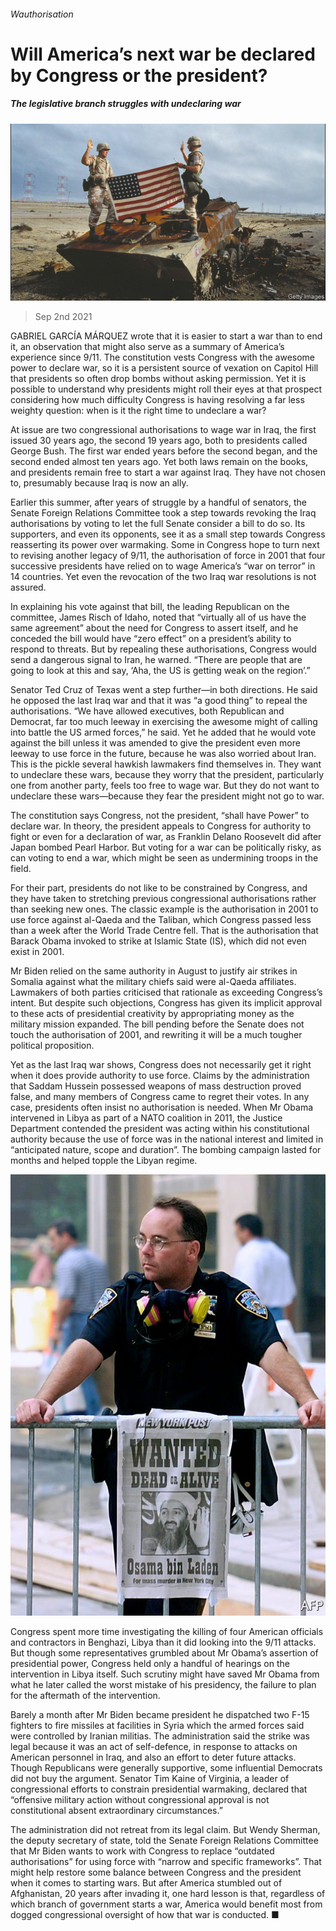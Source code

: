 ###### Wauthorisation

# Will America’s next war be declared by Congress or the president? 

##### The legislative branch struggles with undeclaring war 

![image](images/20210904_USP002_0.jpg) 

> Sep 2nd 2021 

GABRIEL GARCÍA MÁRQUEZ wrote that it is easier to start a war than to end it, an observation that might also serve as a summary of America’s experience since 9/11. The constitution vests Congress with the awesome power to declare war, so it is a persistent source of vexation on Capitol Hill that presidents so often drop bombs without asking permission. Yet it is possible to understand why presidents might roll their eyes at that prospect considering how much difficulty Congress is having resolving a far less weighty question: when is it the right time to undeclare a war?

At issue are two congressional authorisations to wage war in Iraq, the first issued 30 years ago, the second 19 years ago, both to presidents called George Bush. The first war ended years before the second began, and the second ended almost ten years ago. Yet both laws remain on the books, and presidents remain free to start a war against Iraq. They have not chosen to, presumably because Iraq is now an ally.


Earlier this summer, after years of struggle by a handful of senators, the Senate Foreign Relations Committee took a step towards revoking the Iraq authorisations by voting to let the full Senate consider a bill to do so. Its supporters, and even its opponents, see it as a small step towards Congress reasserting its power over warmaking. Some in Congress hope to turn next to revising another legacy of 9/11, the authorisation of force in 2001 that four successive presidents have relied on to wage America’s “war on terror” in 14 countries. Yet even the revocation of the two Iraq war resolutions is not assured.

In explaining his vote against that bill, the leading Republican on the committee, James Risch of Idaho, noted that “virtually all of us have the same agreement” about the need for Congress to assert itself, and he conceded the bill would have “zero effect” on a president’s ability to respond to threats. But by repealing these authorisations, Congress would send a dangerous signal to Iran, he warned. “There are people that are going to look at this and say, ‘Aha, the US is getting weak on the region’.”

Senator Ted Cruz of Texas went a step further—in both directions. He said he opposed the last Iraq war and that it was “a good thing” to repeal the authorisations. “We have allowed executives, both Republican and Democrat, far too much leeway in exercising the awesome might of calling into battle the US armed forces,” he said. Yet he added that he would vote against the bill unless it was amended to give the president even more leeway to use force in the future, because he was also worried about Iran. This is the pickle several hawkish lawmakers find themselves in. They want to undeclare these wars, because they worry that the president, particularly one from another party, feels too free to wage war. But they do not want to undeclare these wars—because they fear the president might not go to war.

The constitution says Congress, not the president, “shall have Power” to declare war. In theory, the president appeals to Congress for authority to fight or even for a declaration of war, as Franklin Delano Roosevelt did after Japan bombed Pearl Harbor. But voting for a war can be politically risky, as can voting to end a war, which might be seen as undermining troops in the field.

For their part, presidents do not like to be constrained by Congress, and they have taken to stretching previous congressional authorisations rather than seeking new ones. The classic example is the authorisation in 2001 to use force against al-Qaeda and the Taliban, which Congress passed less than a week after the World Trade Centre fell. That is the authorisation that Barack Obama invoked to strike at Islamic State (IS), which did not even exist in 2001.

Mr Biden relied on the same authority in August to justify air strikes in Somalia against what the military chiefs said were al-Qaeda affiliates. Lawmakers of both parties criticised that rationale as exceeding Congress’s intent. But despite such objections, Congress has given its implicit approval to these acts of presidential creativity by appropriating money as the military mission expanded. The bill pending before the Senate does not touch the authorisation of 2001, and rewriting it will be a much tougher political proposition.

Yet as the last Iraq war shows, Congress does not necessarily get it right when it does provide authority to use force. Claims by the administration that Saddam Hussein possessed weapons of mass destruction proved false, and many members of Congress came to regret their votes. In any case, presidents often insist no authorisation is needed. When Mr Obama intervened in Libya as part of a NATO coalition in 2011, the Justice Department contended the president was acting within his constitutional authority because the use of force was in the national interest and limited in “anticipated nature, scope and duration”. The bombing campaign lasted for months and helped topple the Libyan regime.

![image](images/20210904_USP004_0.jpg) 


Congress spent more time investigating the killing of four American officials and contractors in Benghazi, Libya than it did looking into the 9/11 attacks. But though some representatives grumbled about Mr Obama’s assertion of presidential power, Congress held only a handful of hearings on the intervention in Libya itself. Such scrutiny might have saved Mr Obama from what he later called the worst mistake of his presidency, the failure to plan for the aftermath of the intervention.

Barely a month after Mr Biden became president he dispatched two F-15 fighters to fire missiles at facilities in Syria which the armed forces said were controlled by Iranian militias. The administration said the strike was legal because it was an act of self-defence, in response to attacks on American personnel in Iraq, and also an effort to deter future attacks. Though Republicans were generally supportive, some influential Democrats did not buy the argument. Senator Tim Kaine of Virginia, a leader of congressional efforts to constrain presidential warmaking, declared that “offensive military action without congressional approval is not constitutional absent extraordinary circumstances.”

The administration did not retreat from its legal claim. But Wendy Sherman, the deputy secretary of state, told the Senate Foreign Relations Committee that Mr Biden wants to work with Congress to replace “outdated authorisations” for using force with “narrow and specific frameworks”. That might help restore some balance between Congress and the president when it comes to starting wars. But after America stumbled out of Afghanistan, 20 years after invading it, one hard lesson is that, regardless of which branch of government starts a war, America would benefit most from dogged congressional oversight of how that war is conducted. ■

